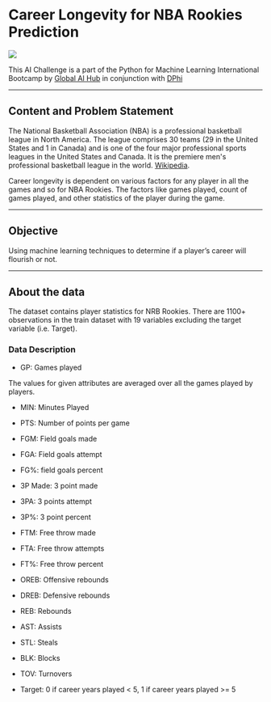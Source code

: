 # Career Longevity for NBA Rookies Prediction

<img src="https://github.com/titoausten/NBA-Career-Longevity-Prediction-/download.png" />

<p>

This AI Challenge is a part of the Python for Machine Learning International Bootcamp by [Global AI Hub](https://globalaihub.com/?ref=titoausten) in conjunction with [DPhi](https://dphi.tech/community/)

</p>

<hr>

## Content and Problem Statement

<p>

The National Basketball Association (NBA) is a professional basketball league in North America. The league comprises 30 teams (29 in the United States and 1 in Canada) and is one of the four major professional sports leagues in the United States and Canada. It is the premiere men's professional basketball league in the world. [Wikipedia](https://en.m.wikipedia.org/wiki/National_Basketball_Association).

</p>

<p>

Career longevity is dependent on various factors for any player in all the games and so for NBA Rookies. The factors like games played, count of games played, and other statistics of the player during the game.

</p>

<hr>

## Objective

 <p>

Using machine learning techniques to determine if a player’s career will flourish or not.

</p>

<hr>

## About the data

<p>

The dataset contains player statistics for NRB Rookies. There are 1100+ observations in the train dataset with 19 variables excluding the target variable (i.e. Target).

</p>

### Data Description

<p>

* GP: Games played

The values for given attributes are averaged over all the games played by players.

* MIN:  Minutes Played

* PTS: Number of points per game

* FGM: Field goals made

* FGA: Field goals attempt

* FG%: field goals percent

* 3P Made: 3 point made

* 3PA: 3 points attempt

* 3P%: 3 point percent

* FTM: Free throw made

* FTA: Free throw attempts

* FT%: Free throw percent

* OREB: Offensive rebounds

* DREB: Defensive rebounds

* REB: Rebounds

* AST: Assists

* STL: Steals

* BLK: Blocks

* TOV: Turnovers

* Target: 0 if career years played < 5, 1 if career years played >= 5

</p>



